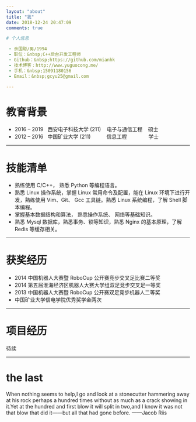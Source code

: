 ```yaml
---
layout: "about"
title: "我"
date: 2018-12-24 20:47:09
comments: true

# 个人信息

 - 余国聪/男/1994
 - 职位：&nbsp;C++后台开发工程师
 - Github：&nbsp;https://github.com/mianhk
 - 技术博客：http://www.yuguocong.me/
 - 手机：&nbsp;15091180156
 - Email：&nbsp;gcyu25@gmail.com

---
```

# 教育背景
*  2016 – 2019 &nbsp;&nbsp;西安电子科技大学 (211)&nbsp;&nbsp;&nbsp;&nbsp;电子与通信工程&nbsp;&nbsp;&nbsp;&nbsp;硕士
*  2012 – 2016 &nbsp;&nbsp;中国矿业大学 (211)&nbsp;&nbsp;&nbsp;&nbsp;&nbsp;&nbsp;&nbsp;&nbsp;&nbsp;&nbsp;&nbsp;信息工程&nbsp;&nbsp;&nbsp;&nbsp;&nbsp;&nbsp;&nbsp;&nbsp;&nbsp;&nbsp;&nbsp;&nbsp;&nbsp;&nbsp;&nbsp;学士

---

# 技能清单

* 熟练使用 C/C++， 熟悉 Python 等编程语言。
* 熟悉 Linux 操作系统，掌握 Linux 常用命令及配置，能在 Linux 环境下进行开发，熟练使用 Vim、Git、 Gcc 工具链。熟悉 Linux 系统编程，了解 Shell 脚本编程。
* 掌握基本数据结构和算法， 熟悉操作系统、 网络等基础知识。
* 熟悉 Mysql 数据库，熟悉事务、锁等知识，熟悉 Nginx 的基本原理，了解 Redis 等缓存相关。

---

# 获奖经历

* 2014 中国机器人大赛暨 RoboCup 公开赛竞步交叉足比赛二等奖
* 2014 第五届淮海经济区机器人大赛大学组双足竞步交叉足一等奖
* 2013 中国机器人大赛暨 RoboCup 公开赛双足竞步机器人二等奖
* 中国矿业大学信电学院优秀奖学金两次


---

# 项目经历

待续

---

# the last
When nothing seems to help,I go and look at a stonecutter hammering away at his rock perhaps a hundred times without as much as a crack showing in it.Yet at the hundred and first blow it will split in two,and I know it was not that blow that did it——but all that had gone before.
——Jacob Riis


